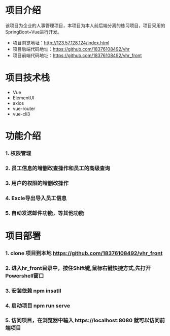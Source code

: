 # 项目介绍
该项目为企业的人事管理项目，本项目为本人前后端分离的练习项目，项目采用的SpringBoot+Vue进行开发。
* 项目浏览地址：http://123.57.128.124/index.html
* 项目后端代码地址：https://github.com/18376108492/vhr
* 项目前端代码地址：https://github.com/18376108492/vhr_front
# 项目技术栈
* Vue
* ElementUI
* axios
* vue-router
* vue-cli3
# 功能介绍
### 1. 权限管理
### 2. 员工信息的增删改查操作和员工的高级查询
### 3. 用户的权限的增删改操作
### 4. Excle导出导入员工信息
### 5. 自动发送邮件功能，等其他功能
# 项目部署
### 1. clone 项目到本地 https://github.com/18376108492/vhr_front
### 2. 进入hr_front目录中，按住Shift键,鼠标右键快捷方式,先打开Powershell窗口
### 3. 安装依赖 npm insatll
### 4. 启动项目 npm run serve
### 5. 访问项目，在浏览器中输入  https://localhost:8080 就可以访问前端项目
